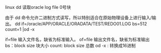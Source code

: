 linux dd 读取oracle log file 0号块

 由于 dd 命令允许二进制方式读写，所以特别适合在原始物理设备上进行输入/输出。
dd if=/oracle/APP/ORACLE/ORADATA/TEST/REDO01.LOG bs=512 count=1 |od -x
 
if=file 输入文件名，缺省为标准输入。 
of=file 输出文件名，缺省为标准输出
bs：block size  块大小
count: block size 总数
od -x  : 转换成16进制